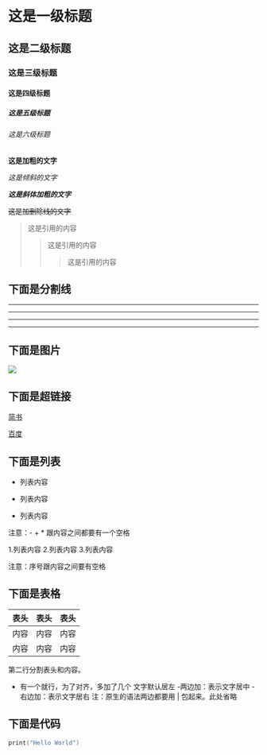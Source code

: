 # 这是一级标题
## 这是二级标题
### 这是三级标题
#### 这是四级标题
##### 这是五级标题
###### 这是六级标题

**这是加粗的文字**

*这是倾斜的文字*

***这是斜体加粗的文字***

~~这是加删除线的文字~~

>这是引用的内容
>>这是引用的内容
>>>这是引用的内容

## 下面是分割线

---

----

***

*****

## 下面是图片

<img src="https://pic.tanknee.cn/blogpicbed/2020/01/2020011025e34f8438889.png">

## 下面是超链接

[简书](http://jianshu.com)

[百度](http://baidu.com)

## 下面是列表

- 列表内容
+ 列表内容
* 列表内容

注意：- + * 跟内容之间都要有一个空格

1.列表内容
2.列表内容
3.列表内容

注意：序号跟内容之间要有空格


## 下面是表格

表头|表头|表头
---|:--:|---:
内容|内容|内容
内容|内容|内容

第二行分割表头和内容。
- 有一个就行，为了对齐，多加了几个
文字默认居左
-两边加：表示文字居中
-右边加：表示文字居右
注：原生的语法两边都要用 | 包起来。此处省略

## 下面是代码

```c
print("Hello World")
```

